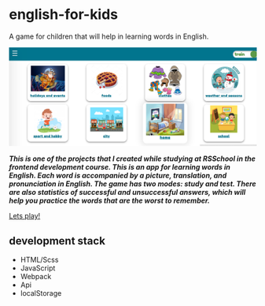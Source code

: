 # english-for-kids
A game for children that will help in learning words in English.

![main image](src/assets/images/backgrounds/gitimage.png)

***This is one of the projects that I created while studying at RSSchool in the frontend development course. This is an app for learning words in English.
Each word is accompanied by a picture, translation, and pronunciation in English. The game has two modes: study and test. There are also statistics of successful and unsuccessful answers, which will help you practice the words that are the worst to remember.***

[Lets play!](https://english-for-kids-by-game.netlify.app/)

## development stack
+ HTML/Scss
+ JavaScript
+ Webpack
+ Api
+ localStorage



